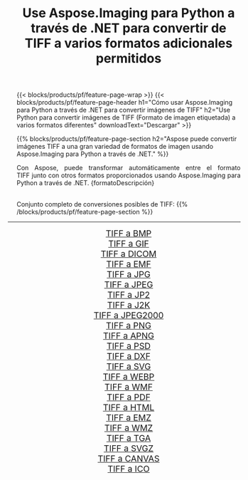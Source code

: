 ﻿---
title: Use Aspose.Imaging para Python a través de .NET para convertir de TIFF a varios formatos adicionales permitidos 
weight: 3920
url: /es/python-net/conversion/from/tiff 
lang: es
langdirlevel: 2
locales: zh-hans,ja,it,ru,de,es,fr,nl,id,lt,pl,pt,vi,tr,ko,zh-hant,ar,hi,th,sv,cs,uk,he
description: Puede transformar rápidamente de TIFF(Formato de imagen etiquetada) a varios formatos usando Aspose.Imaging para Python a través de .NET.
---

{{< blocks/products/pf/feature-page-wrap >}}
{{< blocks/products/pf/feature-page-header h1="Cómo usar Aspose.Imaging para Python a través de .NET para convertir imágenes de TIFF" h2="Use Python para convertir imágenes de TIFF (Formato de imagen etiquetada) a varios formatos diferentes" downloadText="Descargar" >}}


{{% blocks/products/pf/feature-page-section  h2="Aspose puede convertir imágenes TIFF a una gran variedad de formatos de imagen usando Aspose.Imaging para Python a través de .NET." %}}
<p align=justify>Con Aspose, puede transformar automáticamente entre el formato TIFF junto con otros formatos proporcionados usando Aspose.Imaging para Python a través de .NET. {formatoDescripción}</p>
<br/>
Conjunto completo de conversiones posibles de TIFF:
{{% /blocks/products/pf/feature-page-section %}}
<div class="container-fluid productfamilypage bg-gray">
    <div class="convertypes bg-gray agp-content section">
        <div class="container">
		<hr style="margin-left:-20px;"/>
		<div class="row other-converters" style="gap: 10px;font-size: 19px;text-align:center;">
		    <div class='col-md-2 other-converter remove-lp remove-rp'><a href="/imaging/es/python-net/conversion/tiff-to-bmp" style="padding:15px;">TIFF a BMP</a></div><div class='col-md-2 other-converter remove-lp remove-rp'><a href="/imaging/es/python-net/conversion/tiff-to-gif" style="padding:15px;">TIFF a GIF</a></div><div class='col-md-2 other-converter remove-lp remove-rp'><a href="/imaging/es/python-net/conversion/tiff-to-dicom" style="padding:15px;">TIFF a DICOM</a></div><div class='col-md-2 other-converter remove-lp remove-rp'><a href="/imaging/es/python-net/conversion/tiff-to-emf" style="padding:15px;">TIFF a EMF</a></div><div class='col-md-2 other-converter remove-lp remove-rp'><a href="/imaging/es/python-net/conversion/tiff-to-jpg" style="padding:15px;">TIFF a JPG</a></div><div class='col-md-2 other-converter remove-lp remove-rp'><a href="/imaging/es/python-net/conversion/tiff-to-jpeg" style="padding:15px;">TIFF a JPEG</a></div><div class='col-md-2 other-converter remove-lp remove-rp'><a href="/imaging/es/python-net/conversion/tiff-to-jp2" style="padding:15px;">TIFF a JP2</a></div><div class='col-md-2 other-converter remove-lp remove-rp'><a href="/imaging/es/python-net/conversion/tiff-to-j2k" style="padding:15px;">TIFF a J2K</a></div><div class='col-md-2 other-converter remove-lp remove-rp'><a href="/imaging/es/python-net/conversion/tiff-to-jpeg2000" style="padding:15px;">TIFF a JPEG2000</a></div><div class='col-md-2 other-converter remove-lp remove-rp'><a href="/imaging/es/python-net/conversion/tiff-to-png" style="padding:15px;">TIFF a PNG</a></div><div class='col-md-2 other-converter remove-lp remove-rp'><a href="/imaging/es/python-net/conversion/tiff-to-apng" style="padding:15px;">TIFF a APNG</a></div><div class='col-md-2 other-converter remove-lp remove-rp'><a href="/imaging/es/python-net/conversion/tiff-to-psd" style="padding:15px;">TIFF a PSD</a></div><div class='col-md-2 other-converter remove-lp remove-rp'><a href="/imaging/es/python-net/conversion/tiff-to-dxf" style="padding:15px;">TIFF a DXF</a></div><div class='col-md-2 other-converter remove-lp remove-rp'><a href="/imaging/es/python-net/conversion/tiff-to-svg" style="padding:15px;">TIFF a SVG</a></div><div class='col-md-2 other-converter remove-lp remove-rp'><a href="/imaging/es/python-net/conversion/tiff-to-webp" style="padding:15px;">TIFF a WEBP</a></div><div class='col-md-2 other-converter remove-lp remove-rp'><a href="/imaging/es/python-net/conversion/tiff-to-wmf" style="padding:15px;">TIFF a WMF</a></div><div class='col-md-2 other-converter remove-lp remove-rp'><a href="/imaging/es/python-net/conversion/tiff-to-pdf" style="padding:15px;">TIFF a PDF</a></div><div class='col-md-2 other-converter remove-lp remove-rp'><a href="/imaging/es/python-net/conversion/tiff-to-html" style="padding:15px;">TIFF a HTML</a></div><div class='col-md-2 other-converter remove-lp remove-rp'><a href="/imaging/es/python-net/conversion/tiff-to-emz" style="padding:15px;">TIFF a EMZ</a></div><div class='col-md-2 other-converter remove-lp remove-rp'><a href="/imaging/es/python-net/conversion/tiff-to-wmz" style="padding:15px;">TIFF a WMZ</a></div><div class='col-md-2 other-converter remove-lp remove-rp'><a href="/imaging/es/python-net/conversion/tiff-to-tga" style="padding:15px;">TIFF a TGA</a></div><div class='col-md-2 other-converter remove-lp remove-rp'><a href="/imaging/es/python-net/conversion/tiff-to-svgz" style="padding:15px;">TIFF a SVGZ</a></div><div class='col-md-2 other-converter remove-lp remove-rp'><a href="/imaging/es/python-net/conversion/tiff-to-canvas" style="padding:15px;">TIFF a CANVAS</a></div><div class='col-md-2 other-converter remove-lp remove-rp'><a href="/imaging/es/python-net/conversion/tiff-to-ico" style="padding:15px;">TIFF a ICO</a></div>
                </div>
        </div>
    </div>
</div>
<br/>

